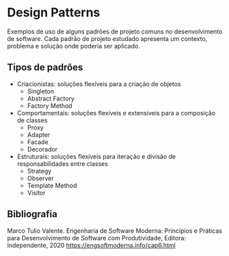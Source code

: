 # Design Patterns

Exemplos de uso de alguns padrões de projeto comuns no desenvolvimento de software.
Cada padrão de projeto estudado apresenta um contexto, problema e solução onde poderia ser aplicado.

## Tipos de padrões

* Criacionistas: soluções flexíveis para a criação de objetos
  - Singleton
  - Abstract Factory
  - Factory Method
* Comportamentais: soluções flexíveis e extensíveis para a composição de classes
  - Proxy
  - Adapter
  - Facade
  - Decorador
* Estruturais: soluções flexíveis para iteração e divisão de responsabilidades entre classes
  - Strategy
  - Observer
  - Template Method
  - Visitor

## Bibliografia

Marco Tulio Valente. Engenharia de Software Moderna: Princípios e Práticas para Desenvolvimento de Software com Produtividade, Editora: Independente, 2020
https://engsoftmoderna.info/cap6.html

